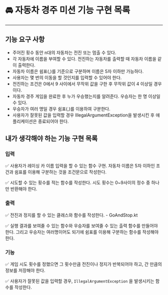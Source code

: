 # 🚘 자동차 경주 미션 기능 구현 목록

--- 
## 기능 요구 사항
- 주어진 횟수 동안 n대의 자동차는 전진 또는 멈출 수 있다.
- 각 자동차에 이름을 부여할 수 있다. 전진하는 자동차를 출력할 때 자동차 이름을 같이 출력한다.
- 자동차 이름은 쉼표(,)를 기준으로 구분하며 이름은 5자 이하만 가능하다.
- 사용자는 몇 번의 이동을 할 것인지를 입력할 수 있어야 한다.
- 전진하는 조건은 0에서 9 사이에서 무작위 값을 구한 후 무작위 값이 4 이상일 경우이다.
- 자동차 경주 게임을 완료한 후 누가 우승했는지를 알려준다. 우승자는 한 명 이상일 수 있다.
- 우승자가 여러 명일 경우 쉼표(,)를 이용하여 구분한다.
- 사용자가 잘못된 값을 입력할 경우 IllegalArgumentException을 발생시킨 후 애플리케이션은 종료되어야 한다.

## 내가 생각해야 하는 기능 구현 목록
### 입력
✅ 사용자가 레이싱 카 이름 입력을 할 수 있는 함수 구현. 자동차 이름은 5자 이하인 조건과 쉼표를 이용해 구분하는 것을 조건문으로 작성한다.

✅ 시도할 수 있는 횟수를 적는 함수를 작성한다. 시도 횟수는 0~9사이의 정수 중 하나만 반환해야 한다.
### 출력
✅ 전진과 정지를 할 수 있는 클래스와 함수를 작성한다. - GoAndStop.kt

✅ 실행 결과를 보여줄 수 있는 함수와 우승자를 보여줄 수 있는 출력 함수를 만들어야 한다. 그리고 우승자는 여러명이어도 되기에 쉼표를 이용해 구분하는 함수를 작성해야 한다.
### 기능
✅ 게임 시도 횟수를 정했으면 그 횟수만큼 전진이나 정지가 반복되어야 하고, 간 만큼의 정보를 저장해야 한다.

✅ 사용자가 잘못된 값을 입력할 경우, `IllegalArgumentException` 을 발생시키는 함수를 작성한다.